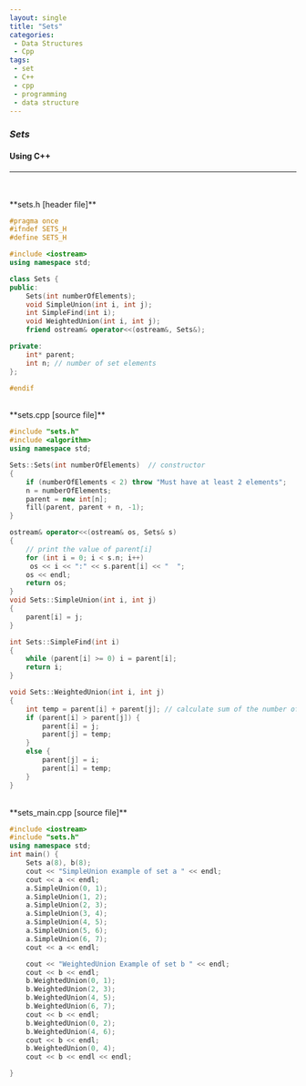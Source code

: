 ```yaml
---
layout: single
title: "Sets"
categories: 
 - Data Structures
 - Cpp
tags:
 - set
 - C++
 - cpp
 - programming
 - data structure
---
```


### *Sets*
#### Using C++
------------------------------------------------------------------------------------------------------------------------------------------------------------------------------


<br/>
<br/>
**sets.h [header file]**

```c++
#pragma once
#ifndef SETS_H
#define SETS_H

#include <iostream>
using namespace std;

class Sets {
public:
	Sets(int numberOfElements);
	void SimpleUnion(int i, int j);
	int SimpleFind(int i);
	void WeightedUnion(int i, int j);
	friend ostream& operator<<(ostream&, Sets&);

private:
	int* parent;
	int n; // number of set elements
};

#endif
```


<br/>
**sets.cpp [source file]**

```c++
#include "sets.h"
#include <algorithm>
using namespace std;

Sets::Sets(int numberOfElements)  // constructor
{
	if (numberOfElements < 2) throw "Must have at least 2 elements";
	n = numberOfElements;
	parent = new int[n];
	fill(parent, parent + n, -1);
}

ostream& operator<<(ostream& os, Sets& s)
{
	// print the value of parent[i]
	for (int i = 0; i < s.n; i++)
	 os << i << ":" << s.parent[i] << "  ";
	os << endl;
	return os;
}
void Sets::SimpleUnion(int i, int j)
{
	parent[i] = j;
}

int Sets::SimpleFind(int i)
{
	while (parent[i] >= 0) i = parent[i];
	return i;
}

void Sets::WeightedUnion(int i, int j)
{
	int temp = parent[i] + parent[j]; // calculate sum of the number of nodes
	if (parent[i] > parent[j]) {
		parent[i] = j;
		parent[j] = temp;
	}
	else {
		parent[j] = i;
		parent[i] = temp;
	}
}
```


<br/>
**sets_main.cpp [source file]**

```c++
#include <iostream>
#include "sets.h"
using namespace std;
int main() {
	Sets a(8), b(8);
	cout << "SimpleUnion example of set a " << endl;
	cout << a << endl;
	a.SimpleUnion(0, 1);
	a.SimpleUnion(1, 2);
	a.SimpleUnion(2, 3);
	a.SimpleUnion(3, 4);
	a.SimpleUnion(4, 5);
	a.SimpleUnion(5, 6);
	a.SimpleUnion(6, 7);
	cout << a << endl;

	cout << "WeightedUnion Example of set b " << endl;
	cout << b << endl;
	b.WeightedUnion(0, 1);
	b.WeightedUnion(2, 3);
	b.WeightedUnion(4, 5);
	b.WeightedUnion(6, 7);
	cout << b << endl;
	b.WeightedUnion(0, 2);
	b.WeightedUnion(4, 6);
	cout << b << endl;
	b.WeightedUnion(0, 4);
	cout << b << endl << endl;

}
```

